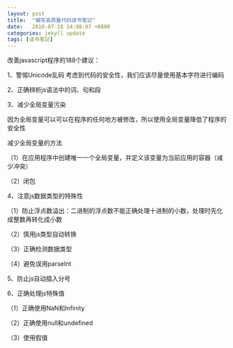 ```yaml
---
layout: post
title:  "编写高质量代码读书笔记"
date:   2016-07-18 14:08:07 +0800
categories: jekyll update
tags: [读书笔记]
---
```

改善javascript程序的188个建议：

1、警惕Unicode乱码
考虑到代码的安全性，我们应该尽量使用基本字符进行编码

2、正确辨析js语法中的词、句和段

3、减少全局变量污染

因为全局变量可以可以在程序的任何地方被修改，所以使用全局变量降低了程序的安全性

减少全局变量的方法

（1）在应用程序中创建唯一一个全局变量，并定义该变量为当前应用的容器（减少冲突）

（2）闭包

4、注意js数据类型的特殊性

（1）防止浮点数溢出：二进制的浮点数不能正确处理十进制的小数，处理时先化成整数再转化成小数

（2）慎用js类型自动转换

（3）正确检测数据类型

（4）避免误用parseInt

5、防止js自动插入分号

6、正确处理js特殊值

（1）正确使用NaN和Infinity

（2）正确使用null和undefined

（3）使用假值




